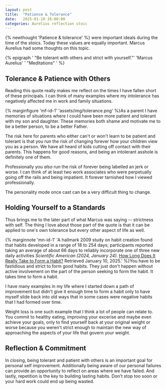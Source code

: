 ```yaml
---
layout: post
title:  "Patience & Tolerance"
date:   2025-01-10 16:00:00
categories: Aurelius reflection stoic
---
```


{% newthought 'Patience & tolerance' %} were important ideals during the time of the stoics. Today these values are equally important. Marcus Aurelius had some thoughts on this topic.<!--more--> 

{% epigraph ' "Be tolerant with others and strict with yourself."' 'Marcus Aurelius' ' "Meditations" ' %}

## Tolerance & Patience with Others
Reading this quote really makes me reflect on the times I have fallen short of these principals. I can think of many examples where my intolerance has negatively affected me in work and family situations.

{% marginfigure 'mf-id-1' 'assets/img/tolerance.png' %}As a parent I have memories of situations where I could have been more patient and tolerant with my son and daughter. These memories both shame and motivate me to be a better person, to be a better Father. 

The risk here for parents who either can't or won't learn to be patient and tolerant is that you run the risk of changing forever how your children view you as a person. We have all heard of kids cutting off contact with their parents. This happens for good reasons, and being an intolerant asshole is definitely one of them.

Professionally you *also* run the risk of forever being labelled an jerk or worse. I can think of at least two work associates who were perpetually going off the rails and being impatient. It forever tarnished how I viewed professionally.

The personality mode once cast can be a very difficult thing to change.

## Holding Yourself to a Standards
Thus brings me to the later part of what Marcus was saying -- strictness with self. The thing I love about those part of the quote is that it can be applied to one's own tolerance but every other aspect of life as well.

{% marginnote 'mn-id-1' 'A hallmark 2009 study on habit creation found that habits developed in a range of 18 to 254 days; participants reported taking an average of about 66 days to reliably incorporate one of three new daily activities *Scientific American (2024, January 24).* <a href="https://www.scientificamerican.com/article/how-long-does-it-really-take-to-form-a-habit">How Long Does It Really Take to Form a Habit?</a> Retrieved January 10, 2025.' %}You have to be fastidious and strict to form good habits. They just don't happen without active involvement on the part of the person seeking to form the habit. It takes time to form a habit. 

I have many examples in my life where I started down a path of improvement but didn't give it enough time to form a habit only to have myself slide back into old ways that in some cases were negative habits that I had formed over time. 

Weight loss is one such example that I think a lot of people can relate to. You commit to healthy eating, improving your excerise and maybe even achieve your goals, only to find yourself back at your original weight or worse because you weren't strict enough to maintain the new way of approaching the aspects of your life that govern your weight.

## Reflection & Commitment 
In closing, being tolerant and patient with others is an important goal for personal self improvement. Additionally being aware of our personal failures can provide an opportunity to reflect on areas where we have failed. And lastly, repetition is the key to building lasting habits. Don't stop too soon or your hard work could end up being wasted.
